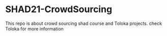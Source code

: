 # SHAD21-CrowdSourcing
This repo is about crowd sourcing shad course and Toloka projects.
check Toloka for more information
